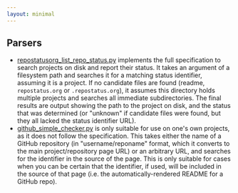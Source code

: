 ```yaml
---
layout: minimal
---
```


## Parsers

* [repostatusorg_list_repo_status.py](https://github.com/jantman/repostatus.org/blob/master/parsers/repostatusorg_list_repo_status.py) implements the full specification to search projects on disk and report their status. It takes an argument of a filesystem path and searches it for a matching status identifier, assuming it is a project. If no candidate files are found (readme, ``repostatus.org`` or ``.repostatus.org``), it assumes this directory holds multiple projects and searches all immediate subdirectories. The final results are output showing the path to the project on disk, and the status that was determined (or "unknown" if candidate files were found, but they all lacked the status identifier URL).
* [github_simple_checker.py](https://github.com/jantman/repostatus.org/blob/master/parsers/github_simple_checker.py) is only suitable for use on one's own projects, as it does not follow the specification. This takes either the name of a GitHub repository (in "username/reponame" format, which it converts to the main project/repository page URL) or an arbitrary URL, and searches for the identifier in the source of the page. This is only suitable for cases when you can be certain that the identifier, if used, will be included in the source of that page (i.e. the automatically-rendered README for a GitHub repo).

